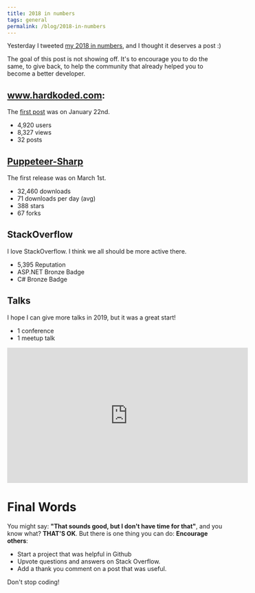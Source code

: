 ```yaml
---
title: 2018 in numbers
tags: general
permalink: /blog/2018-in-numbers
---
```


Yesterday I tweeted [my 2018 in numbers](https://twitter.com/hardkoded/status/1079849765939097602), and I thought it deserves a post :)

The goal of this post is not showing off. It's to encourage you to do the same, to give back, to help the community that already helped you to become a better developer.

## www.hardkoded.com: 

The [first post](https://www.hardkoded.com/blog/hello-world) was on January 22nd.

 * 4,920 users
 * 8,327 views
 * 32 posts

## [Puppeteer-Sharp](https://www.puppeteersharp.com/)

The first release was on March 1st.

 * 32,460 downloads
 * 71 downloads per day (avg)
 * 388 stars
 * 67 forks

## StackOverflow

I love StackOverflow. I think we all should be more active there.

* 5,395 Reputation
* ASP.NET Bronze Badge
* C# Bronze Badge

## Talks

I hope I can give more talks in 2019, but it was a great start!

 * 1 conference
 * 1 meetup talk

<iframe width="560" height="315" src="https://www.youtube.com/embed/1OCzZ5FpDsc" frameborder="0" allow="accelerometer; autoplay; encrypted-media; gyroscope; picture-in-picture" allowfullscreen></iframe>

# Final Words

You might say: **"That sounds good, but I don't have time for that"**, and you know what? **THAT'S OK**. But there is one thing you can do: **Encourage others**:
 * Start a project that was helpful in Github 
 * Upvote questions and answers on Stack Overflow.
 * Add a thank you comment on a post that was useful.

Don't stop coding!
